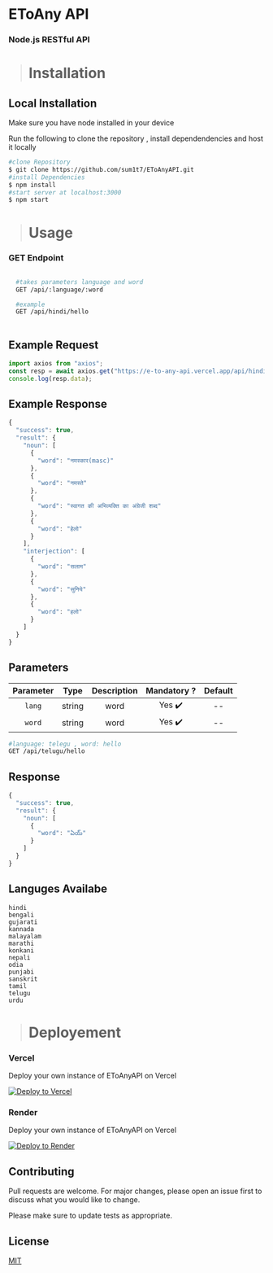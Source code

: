 # EToAny API

### Node.js RESTful API

># Installation

## Local Installation

Make sure you have node installed in your device

Run the following to clone the repository , install dependendencies and host it locally

```bash
#clone Repository
$ git clone https://github.com/sum1t7/EToAnyAPI.git
#install Dependencies 
$ npm install
#start server at localhost:3000
$ npm start
```

> # Usage 
### GET Endpoint

```bash

  #takes parameters language and word
  GET /api/:language/:word

  #example 
  GET /api/hindi/hello
  
```

## Example Request

```javascript
import axios from "axios";
const resp = await axios.get("https://e-to-any-api.vercel.app/api/hindi/hello");
console.log(resp.data);
```

## Example Response 

```javascript
{
  "success": true,
  "result": {
    "noun": [
      {
        "word": "नमस्कार(masc)"
      },
      {
        "word": "नमस्ते"
      },
      {
        "word": "स्वागत की अभिव्यक्ति का अंग्रेजी शब्द"
      },
      {
        "word": "हेलो"
      }
    ],
    "interjection": [
      {
        "word": "सलाम"
      },
      {
        "word": "सुनिये"
      },
      {
        "word": "हलो"
      }
    ]
  }
}
```

## Parameters
 
| Parameter |  Type  | Description | Mandatory ? | Default |
| :-------: | :----: | :---------: | :---------: | :-----: |
|   `lang`  | string |    word     |   Yes ✔️    |   --    | 
|   `word`  | string |    word     |   Yes ✔️    |   --    | 

```bash
#language: telegu , word: hello 
GET /api/telugu/hello
```
## Response 
```javascript
{
  "success": true,
  "result": {
    "noun": [
      {
        "word": "ఏయ్"
      }
    ]
  }
}
```
## Languges Availabe
    hindi 
    bengali 
    gujarati 
    kannada 
    malayalam 
    marathi 
    konkani 
    nepali 
    odia
    punjabi 
    sanskrit 
    tamil 
    telugu 
    urdu 


> # Deployement

### Vercel 

Deploy your own instance of EToAnyAPI on Vercel

[![Deploy to Vercel](https://vercel.com/button)](https://vercel.com/new/clone?repository-url=https://vercel.com/new/clone?repository-url=https://github.com/sum1t7/EToAnyAPI.git)
### Render 

Deploy your own instance of EToAnyAPI on Vercel

[![Deploy to Render](https://render.com/images/deploy-to-render-button.svg)](https://render.com/deploy?repo=https://github.com/sum1t7/EToAnyAPI.git)


## Contributing

Pull requests are welcome. For major changes, please open an issue first
to discuss what you would like to change.

Please make sure to update tests as appropriate.

## License

[MIT](LICENSE)


